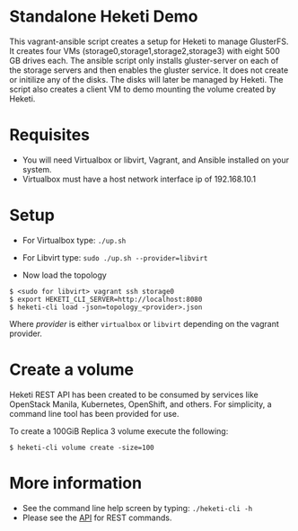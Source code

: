 # Standalone Heketi Demo

This vagrant-ansible script creates a setup for Heketi to manage GlusterFS.  It creates four VMs (storage0,storage1,storage2,storage3) with eight 500 GB drives each.  The ansible script only installs gluster-server on each of the storage servers and then enables the gluster service.  It does not create or initilize any of the disks.  The disks will later be managed by Heketi.  The script also creates a client VM to demo mounting the volume created by Heketi.

# Requisites

* You will need Virtualbox or libvirt, Vagrant, and Ansible installed on your system.
* Virtualbox must have a host network interface ip of 192.168.10.1

# Setup

* For Virtualbox type: `./up.sh`
* For Libvirt type: `sudo ./up.sh --provider=libvirt`

* Now load the topology

```
$ <sudo for libvirt> vagrant ssh storage0
$ export HEKETI_CLI_SERVER=http://localhost:8080
$ heketi-cli load -json=topology_<provider>.json
```

Where _provider_ is either `virtualbox` or `libvirt` depending on the vagrant provider.

# Create a volume
Heketi REST API has been created to be consumed by services like OpenStack Manila, Kubernetes, OpenShift, and others.  For simplicity, a command line tool has been provided for use.

To create a 100GiB Replica 3 volume execute the following:

```
$ heketi-cli volume create -size=100
```

# More information
* See the command line help screen by typing: `./heketi-cli -h`
* Please see the [API](https://github.com/heketi/heketi/wiki/API) for REST commands.
